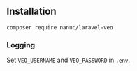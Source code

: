 ## Installation
`composer require nanuc/laravel-veo`

### Logging
Set `VEO_USERNAME` and `VEO_PASSWORD` in `.env`.